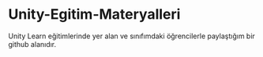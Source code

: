 # Unity-Egitim-Materyalleri
Unity Learn eğitimlerinde yer alan ve sınıfımdaki öğrencilerle paylaştığım bir github alanıdır.
